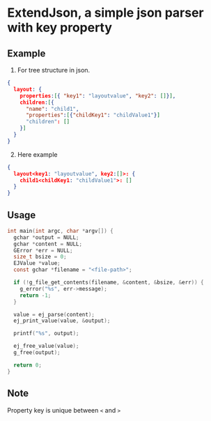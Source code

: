 # ExtendJson, a simple json parser with key property

## Example
1. For tree structure in json.
```json
{
  layout: {
    properties:[{ "key1": "layoutvalue", "key2": []}],
    children:[{
      "name": "child1",
      "properties":[{"childKey1": "childValue1"}]
      "children": []
    }]
  }
}
```

2. Here example
```json
{
  layout<key1: "layoutvalue", key2:[]>: {
    child1<childKey1: "childValue1">: []
  }
}
```

## Usage
```c
int main(int argc, char *argv[]) {
  gchar *output = NULL;
  gchar *content = NULL;
  GError *err = NULL;
  size_t bsize = 0;
  EJValue *value;
  const gchar *filename = "<file-path>";

  if (!g_file_get_contents(filename, &content, &bsize, &err)) {
    g_error("%s", err->message);
    return -1;
  }

  value = ej_parse(content);
  ej_print_value(value, &output);

  printf("%s", output);

  ej_free_value(value);
  g_free(output);

  return 0;
}
```

## Note

Property key is unique between `<` and `>`
